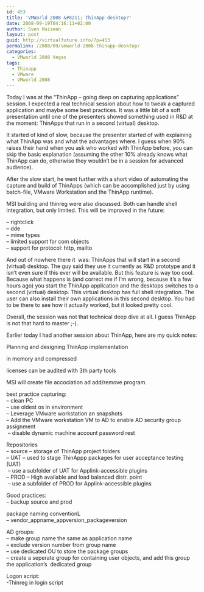 ```yaml
---
id: 453
title: 'VMWorld 2008 &#8211; ThinApp desktop?'
date: 2008-09-19T04:16:11+02:00
author: Sven Huisman
layout: post
guid: http://virtualfuture.info/?p=453
permalink: /2008/09/vmworld-2008-thinapp-desktop/
categories:
  - VMworld 2008 Vegas
tags:
  - Thinapp
  - VMware
  - VMworld 2008
---
```

Today I was at the &#8220;ThinApp &#8211; going deep on capturing applications&#8221; session. I expected a real technical session about how to tweak a captured application and maybe some best practices. It was a little bit of a soft presentation until one of the presenters showed something used in R&D at the moment: ThinApps that run in a second (virtual) desktop.<!--more-->

It started of kind of slow, because the presenter started of with explaining what ThinApp was and what the advantages where. I guess when 90% raises their hand when you ask who worked with ThinApp before, you can skip the basic explanation (assuming the other 10% already knows what ThinApp can do, otherwise they wouldn&#8217;t be in a session for advanced audience).

After the slow start, he went further with a short video of automating the capture and build of ThinApps (which can be accomplished just by using batch-file, VMware Workstation and the ThinApp runtime).

MSI building and thinreg were also discussed. Both can handle shell integration, but only limited. This will be improved in the future:

&#8211; rightclick  
&#8211; dde  
&#8211; mime types  
&#8211; limited support for com objects  
&#8211; support for protocol: http, mailto

And out of nowhere there it  was: ThinApps that will start in a second (virtual) desktop. The guy said they use it currently as R&D prototype and it isn&#8217;t even sure if this ever will be available. But this feature is way too cool. Because what happens is (and correct me if I&#8217;m wrong, because it&#8217;s a few hours ago) you start the ThinApp application and the desktops switches to a second (virtual) desktop. This virtual desktop has full shell integration. The user can also install their own applications in this second desktop. You had to be there to see how it actually worked, but it looked pretty cool.

Overall, the session was not that technical deep dive at all. I guess ThinApp is not that hard to master ;-).

Earlier today I had another session about ThinApp, here are my quick notes:

Planning and designing ThinApp implementation

in memory and compressed

licenses can be audited with 3th party tools

MSI will create file accociation ad add/remove program.

best practice capturing:  
&#8211; clean PC  
&#8211; use oldest os in environment  
&#8211; Leverage VMware workstation an snapshots  
&#8211; Add the VMware workstation VM to AD to enable AD security group assignment  
 &#8211; disable dynamic machine account password rest

Repositories  
&#8211; source &#8211; storage of ThinApp project folders  
&#8211; UAT &#8211; used to stage ThinAppp packages for user acceptance testing (UAT)  
 &#8211; use a subfolder of UAT for Applink-accessible plugins  
&#8211; PROD &#8211; High available and load balanced distr. point  
 &#8211; use a subfolder of PROD for Applink-accessible plugins

Good practices:  
&#8211; backup source and prod

package naming conventionL  
&#8211; vendor\_appname\_appversion_packageversion

AD groups:  
&#8211; make group name the same as application name  
&#8211; exclude version number from group name  
&#8211; use dedicated OU to store the package groups  
&#8211; create a seperate group for containing user objects, and add this group the application&#8217;s  dedicated group

Logon script:  
-Thinreg in login script